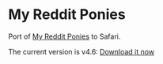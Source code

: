 My Reddit Ponies
================

Port of [My Reddit Ponies][userscripts] to Safari.

The current version is v4.6: [Download it now][download]

[userscripts]: http://userstyles.org/styles/49858/my-reddit-ponies
[download]: https://github.com/downloads/kballard/My-Reddit-Ponies/My-Reddit-Ponies-4.6.safariextz
